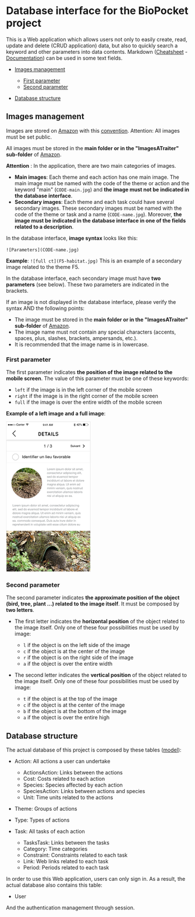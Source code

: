 # Database interface for the BioPocket project

This is a Web application which allows users not only to easily create, read, update and delete (CRUD application) data, but also to quickly search a keyword and other parameters into data contents. Markdown ([Cheatsheet](https://github.com/adam-p/markdown-here/wiki/Markdown-Cheatsheet) - [Documentation](https://daringfireball.net/projects/markdown/syntax)) can be used in some text fields.

* [Images management](#images-management)

    * [First parameter](#first-parameter)
    * [Second parameter](#second-parameter)

* [Database structure](#database-structure)


## Images management

Images are stored on [Amazon](https://github.com/MediaComem/biopocket/blob/master/IMAGES-WORKFLOW.md#sauvegarde-des-images-sur-amazon) with this [convention](https://github.com/MediaComem/biopocket/blob/master/IMAGES-WORKFLOW.md#convention-de-nommage). Attention: All images must be set public.

All images must be stored in the **main folder or in the "ImagesATraiter" sub-folder** of [Amazon](https://s3.console.aws.amazon.com/s3/buckets/biopocket-data/images/).

**Attention** : In the application, there are two main categories of images.
- **Main images**: Each theme and each action has one main image. The main image must be named with the code of the theme or action and the keyword "main" (`CODE-main.jpg`) and **the image must not be indicated in the database interface**.
- **Secondary images**: Each theme and each task could have several secondary images. These secondary images must be named with the code of the theme or task and a name (`CODE-name.jpg`). Moreover, **the image must be indicated in the database interface in one of the fields related to a description**.

In the database interface, **image syntax** looks like this:

`![Parameters](CODE-name.jpg)`

**Example**:
`![full ct](F5-habitat.jpg)`
This is an example of a secondary image related to the theme F5.

In the database interface, each secondary image must have **two parameters** (see below). These two parameters are indicated in the brackets.

If an image is not displayed in the database interface, please verify the syntax AND the following points:
- The image must be stored in the **main folder or in the "ImagesATraiter" sub-folder** of [Amazon](https://s3.console.aws.amazon.com/s3/buckets/biopocket-data/images/).
- The image name must not contain any special characters (accents, spaces, plus, slashes, brackets, ampersands, etc.).
- It is recommended that the image name is in lowercase.


### First parameter

The first parameter indicates **the position of the image related to the mobile screen**. The value of this parameter must be one of these keywords:

- `left` if the image is in the left corner of the mobile screen
- `right` if the image is in the right corner of the mobile screen
- `full` if the image is over the entire width of the mobile screen

**Example of a left image and a full image**:

![Example of a left image and a full image](/lib/assets/example-left-full-images.png)


### Second parameter

The second parameter indicates **the approximate position of the object (bird, tree, plant ...) related to the image itself**. It must be composed by **two letters**.

* The first letter indicates the **horizontal position** of the object related to the image itself. Only one of these four possibilities must be used by image:

    * `l` if the object is on the left side of the image
    * `c` if the object is at the center of the image
    * `r` if the object is on the right side of the image
    * `a` if the object is over the entire width

* The second letter indicates the **vertical position** of the object related to the image itself. Only one of these four possibilities must be used by image:

    * `t` if the object is at the top of the image
    * `c` if the object is at the center of the image
    * `b` if the object is at the bottom of the image
    * `a` if the object is over the entire high


## Database structure

The actual database of this project is composed by these tables ([model](/lib/assets/mcd.pdf)):

* Action: All actions a user can undertake

    * ActionsAction: Links between the actions
    * Cost: Costs related to each action
    * Species: Species affected by each action
    * SpeciesAction: Links between actions and species
    * Unit: Time units related to the actions

* Theme: Groups of actions

* Type: Types of actions

* Task: All tasks of each action

    * TasksTask: Links between the tasks
    * Category: Time categories
    * Constraint: Constraints related to each task
    * Link: Web links related to each task
    * Period: Periods related to each task

In order to use this Web application, users can only sign in. As a result, the actual database also contains this table: 

* User

And the authentication management through session. 

